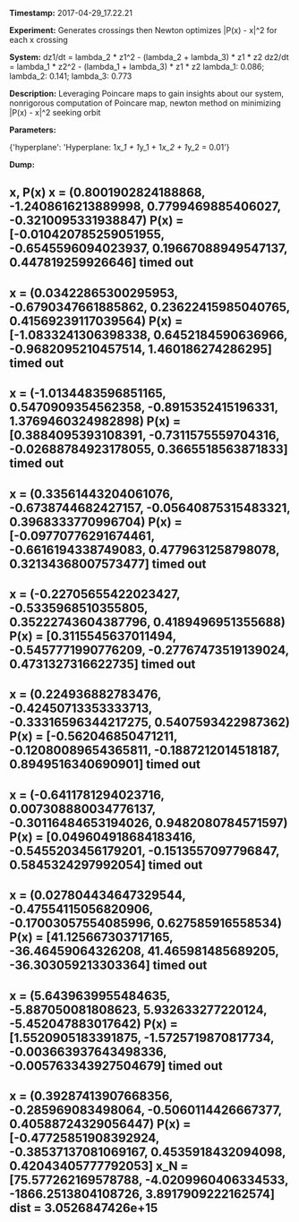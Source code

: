 **Timestamp:** 2017-04-29_17.22.21

**Experiment:** Generates crossings then Newton optimizes |P(x) - x|^2 for each x crossing

**System:**
dz1/dt = lambda_2 * z1^2 - (lambda_2 + lambda_3) * z1 * z2 
dz2/dt = lambda_1 * z2^2 - (lambda_1 + lambda_3) * z1 * z2 
lambda_1: 0.086; lambda_2: 0.141; lambda_3: 0.773

**Description:** Leveraging Poincare maps to gain insights about our system, nonrigorous computation of Poincare map, newton method on minimizing |P(x) - x|^2 seeking orbit

**Parameters:**

{'hyperplane': 'Hyperplane: 1*x_1 + 1*y_1 + 1*x_2 + 1*y_2 = 0.01'}

**Dump:**

x, P(x)
x = (0.8001902824188868, -1.2408616213889998, 0.7799469885406027, -0.3210095331938847)
P(x) = [-0.010420785259051955, -0.6545596094023937, 0.19667088949547137, 0.447819259926646]
timed out
------------------
x = (0.03422865300295953, -0.6790347661885862, 0.23622415985040765, 0.41569239117039564)
P(x) = [-1.0833241306398338, 0.6452184590636966, -0.9682095210457514, 1.460186274286295]
timed out
------------------
x = (-1.0134483596851165, 0.5470909354562358, -0.8915352415196331, 1.3769460324982898)
P(x) = [0.3884095393108391, -0.7311575559704316, -0.02688784923178055, 0.3665518563871833]
timed out
------------------
x = (0.33561443204061076, -0.6738744682427157, -0.05640875315483321, 0.3968333770996704)
P(x) = [-0.09770776291674461, -0.6616194338749083, 0.4779631258798078, 0.32134368007573477]
timed out
------------------
x = (-0.22705655422023427, -0.5335968510355805, 0.35222743604387796, 0.4189496951355688)
P(x) = [0.3115545637011494, -0.5457771990776209, -0.27767473519139024, 0.4731327316622735]
timed out
------------------
x = (0.224936882783476, -0.42450713353333713, -0.33316596344217275, 0.5407593422987362)
P(x) = [-0.562046850471211, -0.12080089654365811, -0.1887212014518187, 0.8949516340690901]
timed out
------------------
x = (-0.6411781294023716, 0.007308880034776137, -0.30116484653194026, 0.9482080784571597)
P(x) = [0.049604918684183416, -0.5455203456179201, -0.1513557097796847, 0.5845324297992054]
timed out
------------------
x = (0.027804434647329544, -0.47554115056820906, -0.17003057554085996, 0.627585916558534)
P(x) = [41.125667303717165, -36.46459064326208, 41.465981485689205, -36.303059213303364]
timed out
------------------
x = (5.6439639955484635, -5.887050081808623, 5.932633277220124, -5.452047883017642)
P(x) = [1.5520905183391875, -1.5725719870817734, -0.003663937643498336, -0.005763343927504679]
timed out
------------------
x = (0.39287413907668356, -0.285969083498064, -0.5060114426667377, 0.40588724329056447)
P(x) = [-0.47725851908392924, -0.38537137081069167, 0.4535918432094098, 0.42043405777792053]
x_N = [75.577262169578788, -4.0209960406334533, -1866.2513804108726, 3.8917909222162574]
dist = 3.0526847426e+15
------------------